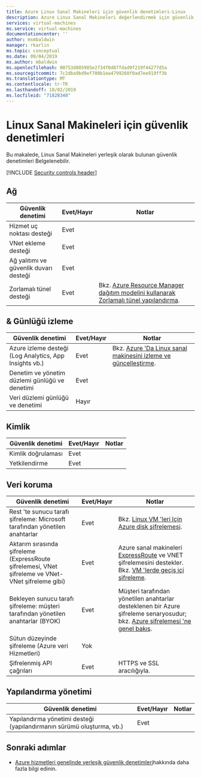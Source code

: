 ```yaml
---
title: Azure Linux Sanal Makineleri için güvenlik denetimleri-Linux
description: Azure Linux Sanal Makineleri değerlendirmek için güvenlik denetimlerinin denetim listesi
services: virtual-machines
ms.service: virtual-machines
documentationcenter: ''
author: msmbaldwin
manager: rkarlin
ms.topic: conceptual
ms.date: 09/04/2019
ms.author: mbaldwin
ms.openlocfilehash: 00753d885985e2734f0d87fdad9f219f44277d5a
ms.sourcegitcommit: 7c2dba9bd9ef700b1ea4799260f0ad7ee919ff3b
ms.translationtype: MT
ms.contentlocale: tr-TR
ms.lasthandoff: 10/02/2019
ms.locfileid: "71828340"
---
```

# <a name="security-controls-for-linux-virtual-machines"></a>Linux Sanal Makineleri için güvenlik denetimleri

Bu makalede, Linux Sanal Makineleri yerleşik olarak bulunan güvenlik denetimleri Belgelenebilir.

[!INCLUDE [Security controls header](../../../includes/security-controls-header.md)]

## <a name="network"></a>Ağ

| Güvenlik denetimi | Evet/Hayır | Notlar |
|---|---|--|
| Hizmet uç noktası desteği| Evet | |
| VNet ekleme desteği| Evet | |
| Ağ yalıtımı ve güvenlik duvarı desteği| Evet |  |
| Zorlamalı tünel desteği| Evet | Bkz. [Azure Resource Manager dağıtım modelini kullanarak Zorlamalı tünel yapılandırma](/azure/vpn-gateway/vpn-gateway-forced-tunneling-rm). |

## <a name="monitoring--logging"></a>& Günlüğü izleme

| Güvenlik denetimi | Evet/Hayır | Notlar|
|---|---|--|
| Azure izleme desteği (Log Analytics, App Insights vb.)| Evet | Bkz. [Azure 'Da Linux sanal makinesini izleme ve güncelleştirme](/azure/virtual-machines/linux/tutorial-monitoring). |
| Denetim ve yönetim düzlemi günlüğü ve denetimi| Evet |  |
| Veri düzlemi günlüğü ve denetimi | Hayır |  |

## <a name="identity"></a>Kimlik

| Güvenlik denetimi | Evet/Hayır | Notlar|
|---|---|--|
| Kimlik doğrulaması| Evet |  |
| Yetkilendirme| Evet |  |

## <a name="data-protection"></a>Veri koruma

| Güvenlik denetimi | Evet/Hayır | Notlar |
|---|---|--|
| Rest 'te sunucu tarafı şifreleme: Microsoft tarafından yönetilen anahtarlar | Evet | Bkz. [Linux VM 'leri Için Azure disk şifrelemesi](disk-encryption-overview.md). |
| Aktarım sırasında şifreleme (ExpressRoute şifrelemesi, VNet şifreleme ve VNet-VNet şifreleme gibi)| Evet | Azure sanal makineleri [ExpressRoute](/azure/expressroute) ve VNET şifrelemesini destekler. Bkz. [VM 'lerde geçiş içi şifreleme](/azure/security/security-azure-encryption-overview#in-transit-encryption-in-vms). |
| Bekleyen sunucu tarafı şifreleme: müşteri tarafından yönetilen anahtarlar (BYOK) | Evet | Müşteri tarafından yönetilen anahtarlar desteklenen bir Azure şifreleme senaryosudur; bkz. [Azure şifrelemesi 'ne genel bakış](/azure/security/security-azure-encryption-overview#in-transit-encryption-in-vms).|
| Sütun düzeyinde şifreleme (Azure veri Hizmetleri)| Yok | |
| Şifrelenmiş API çağrıları| Evet | HTTPS ve SSL aracılığıyla. |

## <a name="configuration-management"></a>Yapılandırma yönetimi

| Güvenlik denetimi | Evet/Hayır | Notlar|
|---|---|--|
| Yapılandırma yönetimi desteği (yapılandırmanın sürümü oluşturma, vb.)| Evet |  | 

## <a name="next-steps"></a>Sonraki adımlar

- [Azure hizmetleri genelinde yerleşik güvenlik denetimleri](../../security/fundamentals/security-controls.md)hakkında daha fazla bilgi edinin.
